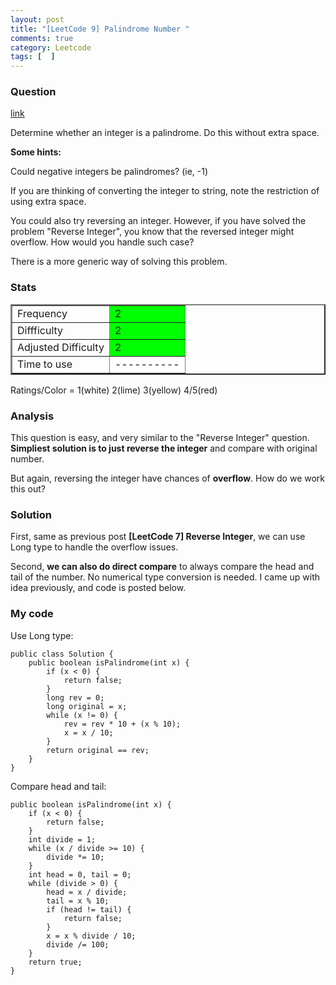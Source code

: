 ```yaml
---
layout: post
title: "[LeetCode 9] Palindrome Number "
comments: true
category: Leetcode
tags: [  ]
---
```


### Question 

[link](http://oj.leetcode.com/problems/palindrome-number/)

<div class="question-content">
<p></p><p>Determine whether an integer is a palindrome. Do this without extra space.</p>

<div class="spoilers" style="display: block;"><b>Some hints:</b>

<p>Could negative integers be palindromes? (ie, -1)</p>

<p>If you are thinking of converting the integer to string, note the restriction of using extra space.</p>

<p>You could also try reversing an integer. However, if you have solved the problem "Reverse Integer", you know that the reversed integer might overflow. How would you handle such case?</p>

<p>There is a more generic way of solving this problem.</p>

</div><p></p>
</div>

### Stats

<table border="2">
	<tr>
		<td>Frequency</td>
		<td bgcolor="lime">2</td>
	</tr>
	<tr>
		<td>Diffficulty</td>
		<td bgcolor="lime">2</td>
	</tr>
	<tr>
		<td>Adjusted Difficulty</td>
		<td bgcolor="lime">2</td>
	</tr>
	<tr>
		<td>Time to use</td>
		<td bgcolor="white">----------</td>
	</tr>
</table>

Ratings/Color = 1(white) 2(lime) 3(yellow) 4/5(red)

### Analysis

This question is easy, and very similar to the "Reverse Integer" question. __Simpliest solution is to just reverse the integer__ and compare with original number. 

But again, reversing the integer have chances of __overflow__. How do we work this out? 

### Solution

First, same as previous post __[LeetCode 7] Reverse Integer__, we can use Long type to handle the overflow issues. 

Second, __we can also do direct compare__ to always compare the head and tail of the number. No numerical type conversion is needed. I came up with idea previously, and code is posted below. 

### My code 

Use Long type:

    public class Solution {
        public boolean isPalindrome(int x) {
            if (x < 0) {
                return false;
            }
            long rev = 0;
            long original = x;
            while (x != 0) {
                rev = rev * 10 + (x % 10);
                x = x / 10;
            }
            return original == rev;
        }
    }

Compare head and tail:

    public boolean isPalindrome(int x) {
        if (x < 0) {
            return false;
        }
        int divide = 1;
        while (x / divide >= 10) {
            divide *= 10;
        }
        int head = 0, tail = 0;
        while (divide > 0) {
            head = x / divide;
            tail = x % 10;
            if (head != tail) {
                return false;
            }
            x = x % divide / 10;
            divide /= 100;
        }
        return true;
    }
